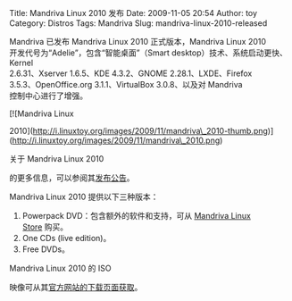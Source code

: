 Title: Mandriva Linux 2010 发布
Date: 2009-11-05 20:54
Author: toy
Category: Distros
Tags: Mandriva
Slug: mandriva-linux-2010-released

Mandriva 已发布 Mandriva Linux 2010 正式版本，Mandriva Linux 2010  
开发代号为“Adelie”，包含“智能桌面”（Smart
desktop）技术、系统启动更快、Kernel  
2.6.31、Xserver 1.6.5、KDE 4.3.2、GNOME 2.28.1、LXDE、Firefox  
3.5.3、OpenOffice.org 3.1.1、VirtualBox 3.0.8、以及对 Mandriva  
控制中心进行了增强。

[![Mandriva Linux  

2010](http://i.linuxtoy.org/images/2009/11/mandriva\_2010-thumb.png)](http://i.linuxtoy.org/images/2009/11/mandriva\_2010.png)

关于 Mandriva Linux 2010  

的更多信息，可以参阅其[发布公告](http://blog.mandriva.com/2009/11/04/mandriva-linux-2010-is-out/)。

Mandriva Linux 2010 提供以下三种版本：

1. Powerpack DVD：包含额外的软件和支持，可从 [Mandriva Linux  
Store](http://store.mandriva.com/pwp) 购买。  
2. One CDs (live edition)。  
3. Free DVDs。

Mandriva Linux 2010 的 ISO  

映像可从其[官方网站的下载页面获取](http://www2.mandriva.com/downloads/)。
